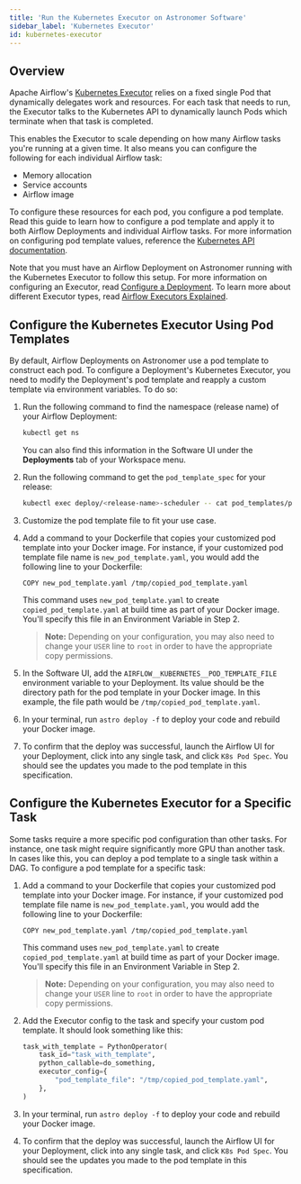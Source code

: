 ```yaml
---
title: 'Run the Kubernetes Executor on Astronomer Software'
sidebar_label: 'Kubernetes Executor'
id: kubernetes-executor
---
```


## Overview

Apache Airflow's [Kubernetes Executor](https://airflow.apache.org/docs/apache-airflow/stable/executor/kubernetes.html) relies on a fixed single Pod that dynamically delegates work and resources. For each task that needs to run, the Executor talks to the Kubernetes API to dynamically launch Pods which terminate when that task is completed.

This enables the Executor to scale depending on how many Airflow tasks you're running at a given time. It also means you can configure the following for each individual Airflow task:

- Memory allocation
- Service accounts
- Airflow image

To configure these resources for each pod, you configure a pod template. Read this guide to learn how to configure a pod template and apply it to both Airflow Deployments and individual Airflow tasks. For more information on configuring pod template values, reference the [Kubernetes API documentation](https://v1-16.docs.kubernetes.io/docs/reference/generated/kubernetes-api/v1.14/#podspec-v1-core).

Note that you must have an Airflow Deployment on Astronomer running with the Kubernetes Executor to follow this setup. For more information on configuring an Executor, read [Configure a Deployment](configure-deployment.md). To learn more about different Executor types, read [Airflow Executors Explained](https://www.astronomer.io/guides/airflow-executors-explained).

## Configure the Kubernetes Executor Using Pod Templates

By default, Airflow Deployments on Astronomer use a pod template to construct each pod. To configure a Deployment's Kubernetes Executor, you need to modify the Deployment's pod template and reapply a custom template via environment variables. To do so:

1. Run the following command to find the namespace (release name) of your Airflow Deployment:

    ```sh
    kubectl get ns
    ```

    You can also find this information in the Software UI under the **Deployments** tab of your Workspace menu.

2. Run the following command to get the `pod_template_spec` for your release:

    ```sh
    kubectl exec deploy/<release-name>-scheduler -- cat pod_templates/pod_template_file.yaml > new_pod_template_file.yaml
    ```

3. Customize the pod template file to fit your use case.
4. Add a command to your Dockerfile that copies your customized pod template into your Docker image. For instance, if your customized pod template file name is `new_pod_template.yaml`, you would add the following line to your Dockerfile:

    ```
    COPY new_pod_template.yaml /tmp/copied_pod_template.yaml
    ```

    This command uses `new_pod_template.yaml` to create `copied_pod_template.yaml` at build time as part of your Docker image. You'll specify this file in an Environment Variable in Step 2.

    > **Note:** Depending on your configuration, you may also need to change your `USER` line to `root` in order to have the appropriate copy permissions.

5. In the Software UI, add the `AIRFLOW__KUBERNETES__POD_TEMPLATE_FILE` environment variable to your Deployment. Its value should be the directory path for the pod template in your Docker image. In this example, the file path would be `/tmp/copied_pod_template.yaml`.
6. In your terminal, run `astro deploy -f` to deploy your code and rebuild your Docker image.
7. To confirm that the deploy was successful, launch the Airflow UI for your Deployment, click into any single task, and click `K8s Pod Spec`. You should see the updates you made to the pod template in this specification.

## Configure the Kubernetes Executor for a Specific Task

Some tasks require a more specific pod configuration than other tasks. For instance, one task might require significantly more GPU than another task. In cases like this, you can deploy a pod template to a single task within a DAG. To configure a pod template for a specific task:

1. Add a command to your Dockerfile that copies your customized pod template into your Docker image. For instance, if your customized pod template file name is `new_pod_template.yaml`, you would add the following line to your Dockerfile:

    ```
    COPY new_pod_template.yaml /tmp/copied_pod_template.yaml
    ```

    This command uses `new_pod_template.yaml` to create `copied_pod_template.yaml` at build time as part of your Docker image. You'll specify this file in an Environment Variable in Step 2.

    > **Note:** Depending on your configuration, you may also need to change your `USER` line to `root` in order to have the appropriate copy permissions.

2. Add the Executor config to the task and specify your custom pod template. It should look something like this:

    ```py
    task_with_template = PythonOperator(
        task_id="task_with_template",
        python_callable=do_something,
        executor_config={
            "pod_template_file": "/tmp/copied_pod_template.yaml",
        },
    )
    ```

3. In your terminal, run `astro deploy -f` to deploy your code and rebuild your Docker image.
4. To confirm that the deploy was successful, launch the Airflow UI for your Deployment, click into any single task, and click `K8s Pod Spec`. You should see the updates you made to the pod template in this specification.

